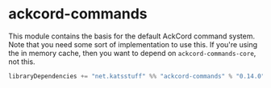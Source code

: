 # ackcord-commands
This module contains the basis for the default AckCord command system. Note that you need some sort of implementation to use this. If you're using the in memory cache, then you want to depend on `ackcord-commands-core`, not this.

```scala
libraryDependencies += "net.katsstuff" %% "ackcord-commands" % "0.14.0"
```